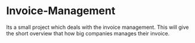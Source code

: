 # Invoice-Management
Its a small project which deals with the invoice management. This will give the short overview that how big companies manages their invoice.
